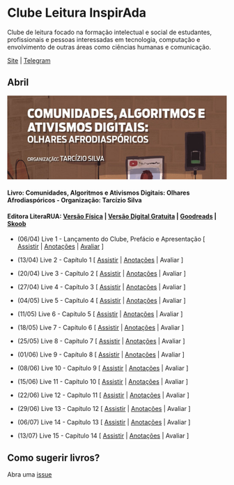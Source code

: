 # Clube Leitura InspirAda

Clube de leitura focado na formação intelectual e social de estudantes,
profissionais e pessoas interessadas em tecnologia, computação e
envolvimento de outras áreas como ciências humanas e comunicação.

[Site](http://www.inspiradanacomputacao.com/blog/clube-de-leitura-inspirada-adota-livro-que-aborda-relacao-entre-tecnologia-e-questoes-raciais)
\| [Telegram](https://t.me/ClubeLeituraInspirAda)

## Abril

![Capa do Livro](./notas/livro01/cover_01_caadoa_tarcizio_silva.png)

#### Livro: Comunidades, Algoritmos e Ativismos Digitais: Olhares Afrodiaspóricos - Organização: Tarcízio Silva
#### Editora LiteraRUA: [Versão Física][livro01-compre] | [Versão Digital Gratuita][livro01-ebook] | [Goodreads][livro01-goodreads] | [Skoob][livro01-skoob]

- (06/04) Live 1 - Lançamento do Clube, Prefácio e Apresentação
[
[Assistir](https://youtu.be/lZjSEpgFTh0) \|
[Anotações](./notas/livro01/live-01.md)  \|
[Avaliar](https://forms.gle/PnnBBfNFw6uWZwmP7)
]

- (13/04) Live 2 - Capítulo 1
[
[Assistir](https://youtu.be/foy77XEVcYY) \|
[Anotações](./notas/livro01/live-02.md)  \|
Avaliar
]

- (20/04) Live 3 - Capítulo 2
[
[Assistir](https://youtu.be/bpYCfMlDXu4) \|
[Anotações](./notas/livro01/live-03.md)  \|
Avaliar
]

- (27/04) Live 4 - Capítulo 3
[
[Assistir](https://youtu.be/oU-EgiIvdLE) \|
[Anotações](./notas/livro01/live-04.md)  \|
Avaliar
]

- (04/05) Live 5 - Capítulo 4
[
[Assistir](https://youtu.be/SDMLMMhHolw) \|
[Anotações](./notas/livro01/live-05.md)  \|
Avaliar
]

- (11/05) Live 6 - Capítulo 5
[
[Assistir](https://youtu.be/59C3190AA4g) \|
[Anotações](./notas/livro01/live-06.md)  \|
Avaliar
]

- (18/05) Live 7 - Capítulo 6
[
[Assistir](https://youtu.be/wNgakkFNhvI) \|
[Anotações](./notas/livro01/live-07.md)  \|
Avaliar
]

- (25/05) Live 8 - Capítulo 7
[
[Assistir](https://youtu.be/fl9cmTMH1Ic) \|
[Anotações](./notas/livro01/live-08.md)  \|
Avaliar
]

- (01/06) Live 9 - Capítulo 8
[
[Assistir](https://youtu.be/9ZibRxOBllU) \|
[Anotações](./notas/livro01/live-09.md)  \|
Avaliar
]

- (08/06) Live 10 - Capítulo 9
[
[Assistir](https://youtu.be/NJ3cFjlAVBs) \|
[Anotações](./notas/livro01/live-10.md)  \|
Avaliar
]

- (15/06) Live 11 - Capítulo 10
[
[Assistir](https://youtu.be/osq_VGi0gMM) \|
[Anotações](./notas/livro01/live-11.md)  \|
Avaliar
]

- (22/06) Live 12 - Capítulo 11
[
[Assistir](https://youtu.be/Zy9JDcBRjsw) \|
[Anotações](./notas/livro01/live-12.md)  \|
Avaliar
]

- (29/06) Live 13 - Capítulo 12
[
[Assistir](https://youtu.be/Jt1NyySz5Yc) \|
[Anotações](./notas/livro01/live-13.md)  \|
Avaliar
]

- (06/07) Live 14 - Capítulo 13
[
[Assistir](https://youtu.be/Tz-WSqxZ6Z4) \|
[Anotações](./notas/livro01/live-14.md)  \|
Avaliar
]

- (13/07) Live 15 - Capítulo 14
[
[Assistir](https://youtu.be/AxCEP0Mo_l4) \|
[Anotações](./notas/livro01/live-15.md)  \|
Avaliar
]

## Como sugerir livros?

Abra uma [issue](https://github.com/inspiradanacomputacao/clubeleiturainspirada/issues)

[livro01-compre]:     http://www.literarua.com.br/livro/olhares-afrodiasporicos
[livro01-ebook]:      https://bit.ly/ComunidadesDigitais
[livro01-skoob]:      https://www.skoob.com.br/comunidades-algoritmos-e-ativismos-digitais-1136137ed1139762.html
[livro01-goodreads]:  https://www.goodreads.com/book/show/53005858-comunidades-algoritmos-e-ativismos-digitais
